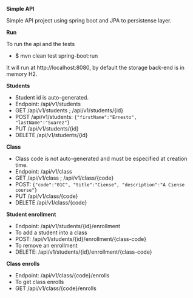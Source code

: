 **Simple API**

Simple API project using spring boot and JPA to persistense layer.

**Run**

To run the api and the tests

* $ mvn clean test spring-boot:run

It will run at http://localhost:8080, by default the storage back-end is in memory H2.

**Students**

* Student id is auto-generated.
* Endpoint: /api/v1/students
* GET /api/v1/students ; /api/v1/students/{id}
* POST /api/v1/students: `{"firstName":"Ernesto",	"lastName":"Suarez"}`
* PUT /api/v1/students/{id}
* DELETE /api/v1/students/{id}

**Class**

* Class code is not auto-generated and must be especified at creation time.
* Endpoint: /api/v1/class
* GET /api/v1/class ; /api/v1/class/{code}
* POST: `{"code":"01C", "title":"Ciense", "description":"A Ciense course"}`
* PUT /api/v1/class/{code}
* DELETE /api/v1/class/{code}

**Student enrollment**

* Endpoint: /api/v1/students/{id}/enrollment
* To add a student into a class
* POST: /api/v1/students/{id}/enrollment/{class-code}
* To remove an enrollment
* DELETE: /api/v1/students/{id}/enrollment/{class-code}

**Class enrolls**

* Endpoint: /api/v1/class/{code}/enrolls
* To get class enrolls
* GET /api/v1/class/{code}/enrolls
